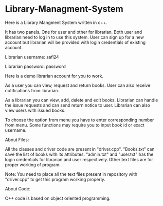 # Library-Managment-System

Here is a Library Mangment System written in c++.


It has two panels. One for user and other for librarian.
Both user and librarian need to log in to use this system.
User can sign up for a new account but librarian will be provided with login credentials of existing account.



Librarian username: safi24

Librarian password: password

Here is a demo librarian account for you to work.



As a user you can view, request and return books. User can also receive notifications from librarian.



As a librarian you can view, add, delete and edit books. Librarian can handle the issue requests and can send return notice to user. Librarian can also view users with issued books.



To choose the option from menu you have to enter corresponding number from menu.
Some functions may require you to input book id or exact username.





About Files:

All the classes and driver code are present in "driver.cpp".
"Books.txt" can save the list of books with its attributes.
"admin.txt" and "user.txt" has the login credentials for librarian and user respectively.
Other text files are for proper working of program.



Note: You need to place all the text files present in repository with "driver.cpp" to get this program working properly.



About Code:

C++ code is based on object oriented programming.

